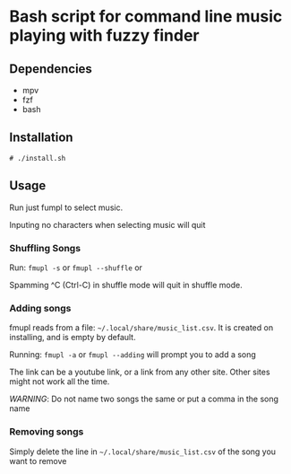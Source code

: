 # Bash script for command line music playing with fuzzy finder

## Dependencies
* mpv
* fzf
* bash

## Installation
`# ./install.sh`

## Usage
Run just fumpl to select music.

Inputing no characters when selecting music will quit 

### Shuffling Songs
Run:
`fmupl -s` or
`fmupl --shuffle` or

Spamming ^C (Ctrl-C) in shuffle mode will quit in shuffle mode.

### Adding songs
fmupl reads from a file:
`~/.local/share/music_list.csv`.
It is created on installing, and is empty by default.

Running:
`fmupl -a` or
`fmupl --adding`
will prompt you to add a song

The link can be a youtube link, or a link from any other site.
Other sites might not work all the time.

*WARNING*: Do not name two songs the same or put a comma in the song name

### Removing songs
Simply delete the line in `~/.local/share/music_list.csv` of the song you want to remove
